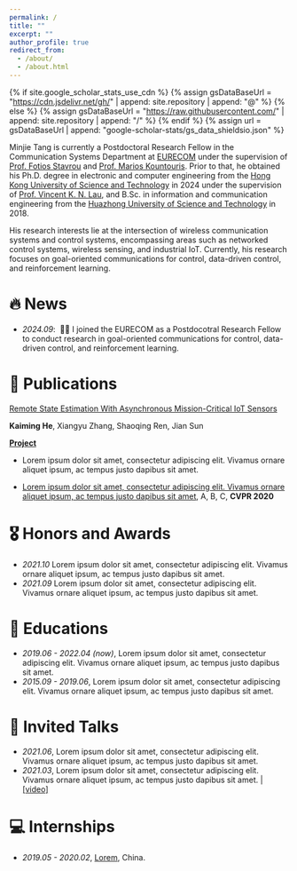 ```yaml
---
permalink: /
title: ""
excerpt: ""
author_profile: true
redirect_from: 
  - /about/
  - /about.html
---
```


{% if site.google_scholar_stats_use_cdn %}
{% assign gsDataBaseUrl = "https://cdn.jsdelivr.net/gh/" | append: site.repository | append: "@" %}
{% else %}
{% assign gsDataBaseUrl = "https://raw.githubusercontent.com/" | append: site.repository | append: "/" %}
{% endif %}
{% assign url = gsDataBaseUrl | append: "google-scholar-stats/gs_data_shieldsio.json" %}

<span class='anchor' id='about-me'></span>

Minjie Tang is currently a Postdoctoral Research Fellow in the Communication Systems Department at <a href='https://www.eurecom.fr/'>EURECOM</a> under the supervision of <a href='http://photios-stavrou.com/'>Prof. Fotios Stavrou</a> and <a href='https://scholar.google.com/citations?user=QG9iXtUAAAAJ&hl=en'>Prof. Marios Kountouris</a>. Prior to that, he obtained his Ph.D. degree in electronic and computer engineering from the <a href='https://hkust.edu.hk/'>Hong Kong University of Science and Technology</a> in 2024 under the supervision of <a href='https://eeknlau.home.ece.ust.hk/HKUST-Office-HomePage/HKUST_Home.html'>Prof. Vincent K. N. Lau</a>, and B.Sc. in information and communication engineering from the <a href='https://hust.edu.cn/'>Huazhong University of Science and Technology</a> in 2018.

His research interests lie at the intersection of wireless communication systems and control systems, encompassing areas such as networked control systems, wireless sensing, and industrial IoT. Currently, his research focuses on goal-oriented communications for control, data-driven control, and reinforcement learning.


# 🔥 News
- *2024.09*: &nbsp;🎉🎉 I joined the EURECOM as a Postdocotral Research Fellow to conduct research in goal-oriented communications for control, data-driven control, and reinforcement learning.

# 📝 Publications 


[Remote State Estimation With Asynchronous Mission-Critical IoT Sensors](https://ieeexplore.ieee.org/abstract/document/9174850)

**Kaiming He**, Xiangyu Zhang, Shaoqing Ren, Jian Sun

[**Project**](https://scholar.google.com/citations?view_op=view_citation&hl=zh-CN&user=DhtAFkwAAAAJ&citation_for_view=DhtAFkwAAAAJ:ALROH1vI_8AC) <strong><span class='show_paper_citations' data='DhtAFkwAAAAJ:ALROH1vI_8AC'></span></strong>
- Lorem ipsum dolor sit amet, consectetur adipiscing elit. Vivamus ornare aliquet ipsum, ac tempus justo dapibus sit amet. 
</div>
</div>

- [Lorem ipsum dolor sit amet, consectetur adipiscing elit. Vivamus ornare aliquet ipsum, ac tempus justo dapibus sit amet](https://github.com), A, B, C, **CVPR 2020**

# 🎖 Honors and Awards
- *2021.10* Lorem ipsum dolor sit amet, consectetur adipiscing elit. Vivamus ornare aliquet ipsum, ac tempus justo dapibus sit amet. 
- *2021.09* Lorem ipsum dolor sit amet, consectetur adipiscing elit. Vivamus ornare aliquet ipsum, ac tempus justo dapibus sit amet. 

# 📖 Educations
- *2019.06 - 2022.04 (now)*, Lorem ipsum dolor sit amet, consectetur adipiscing elit. Vivamus ornare aliquet ipsum, ac tempus justo dapibus sit amet. 
- *2015.09 - 2019.06*, Lorem ipsum dolor sit amet, consectetur adipiscing elit. Vivamus ornare aliquet ipsum, ac tempus justo dapibus sit amet. 

# 💬 Invited Talks
- *2021.06*, Lorem ipsum dolor sit amet, consectetur adipiscing elit. Vivamus ornare aliquet ipsum, ac tempus justo dapibus sit amet. 
- *2021.03*, Lorem ipsum dolor sit amet, consectetur adipiscing elit. Vivamus ornare aliquet ipsum, ac tempus justo dapibus sit amet.  \| [\[video\]](https://github.com/)

# 💻 Internships
- *2019.05 - 2020.02*, [Lorem](https://github.com/), China.
